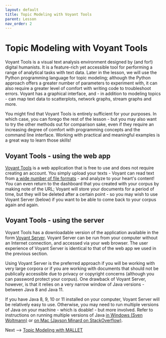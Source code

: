 ```yaml
---
layout: default
title: Topic Modeling with Voyant Tools
parent: Lesson
nav_order: 2
---
```


# Topic Modeling with Voyant Tools

Voyant Tools is a visual text analysis environment designed by (and for!) digital humanists. It is a feature-rich yet accessible tool for performing a range of analytical tasks with text data. Later in the lesson, we will use the Python programming language for topic modeling; although the Python approach offers a greater number of parameters to experiment with, it can also require a greater level of comfort with writing code to troubleshoot errors. Voyant has a graphical interface, and - in addition to modeling topics - can map text data to scatterplots, network graphs, stream graphs and more.

You might find that Voyant Tools is entirely sufficient for your purposes. In which case, you can forego the rest of the lesson - but you may also want to try the other methods out for comparison sake, even if they require an increasing degree of comfort with programming concepts and the command line interface. Working with practical and meaningful examples is a great way to learn those skills!

## Voyant Tools - using the web app

[Voyant Tools](https://voyant-tools.org/) is a web application that is free to use and does not require creating an account. You simply upload your texts - Voyant can read text from [a wide number of file formats](https://voyant-tools.org/docs/#!/guide/corpuscreator-section-input-format) - and analyze to your heart's content! You can even return to the dashboard that you created with your corpus by making note of the URL; Voyant will store your documents for a period of time, but they will be deleted after a certain point - so you may wish to use Voyant Server (below) if you want to be able to come back to your corpus again and again.



## Voyant Tools - using the server

Voyant Tools has a downloadable version of the application available in the form [Voyant Server](https://github.com/voyanttools/VoyantServer/releases/tag/2.6.5). Voyant Server can be run from your computer without an Internet connection, and accessed via your web browser. The user experience of Voyant Server is identical to that of the web app we used in the previous section.

Using Voyant Server is the preferred approach if you will be working with very large corpora or if you are working with documents that should not be publically accessible due to privacy or copyright concerns (although you can password protect your corpus). One drawback of Voyant Server, however, is that it relies on a very narrow window of Java versions - between Java 8 and Java 11.

If you have Java 8, 9, 10 or 11 installed on your computer, Voyant Server will be relatively easy to use. Otherwise, you may need to run multiple versions of Java on your machine - which is doable! - but more involved. Refer to instructions on running multiple versions of Java [in Windows (Sven Woltmann)](https://www.happycoders.eu/java/how-to-switch-multiple-java-versions-windows/) or [on Mac (Jayson Minard on StackOverflow)](https://stackoverflow.com/questions/52524112/how-do-i-install-java-on-mac-osx-allowing-version-switching/52524114#52524114).


Next --> [Topic Modeling with MALLET](mallet.html)


<br />
